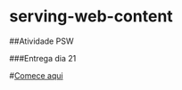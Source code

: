 # serving-web-content
##Atividade PSW

###Entrega dia 21

#[Comece aqui](http://spring.io/guides/gs/serving-web-content/)

